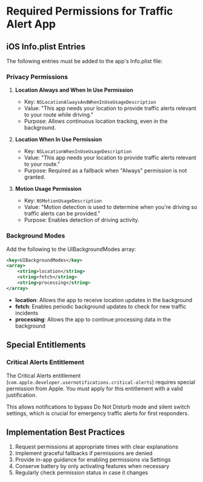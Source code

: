 # Required Permissions for Traffic Alert App

## iOS Info.plist Entries

The following entries must be added to the app's Info.plist file:

### Privacy Permissions

1. **Location Always and When In Use Permission**
   - Key: `NSLocationAlwaysAndWhenInUseUsageDescription`
   - Value: "This app needs your location to provide traffic alerts relevant to your route while driving."
   - Purpose: Allows continuous location tracking, even in the background.

2. **Location When In Use Permission**
   - Key: `NSLocationWhenInUseUsageDescription`
   - Value: "This app needs your location to provide traffic alerts relevant to your route."
   - Purpose: Required as a fallback when "Always" permission is not granted.

3. **Motion Usage Permission**
   - Key: `NSMotionUsageDescription`
   - Value: "Motion detection is used to determine when you're driving so traffic alerts can be provided."
   - Purpose: Enables detection of driving activity.

### Background Modes

Add the following to the UIBackgroundModes array:

```xml
<key>UIBackgroundModes</key>
<array>
    <string>location</string>
    <string>fetch</string>
    <string>processing</string>
</array>
```

- **location**: Allows the app to receive location updates in the background
- **fetch**: Enables periodic background updates to check for new traffic incidents
- **processing**: Allows the app to continue processing data in the background

## Special Entitlements

### Critical Alerts Entitlement

The Critical Alerts entitlement (`com.apple.developer.usernotifications.critical-alerts`) requires special permission from Apple. You must apply for this entitlement with a valid justification.

This allows notifications to bypass Do Not Disturb mode and silent switch settings, which is crucial for emergency traffic alerts for first responders.

## Implementation Best Practices

1. Request permissions at appropriate times with clear explanations
2. Implement graceful fallbacks if permissions are denied
3. Provide in-app guidance for enabling permissions via Settings
4. Conserve battery by only activating features when necessary
5. Regularly check permission status in case it changes
